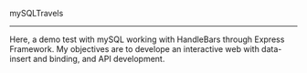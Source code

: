 mySQLTravels
__________________

Here, a demo test with mySQL working with HandleBars through Express Framework. My objectives are to develope an interactive web with data-insert and binding, and API development.